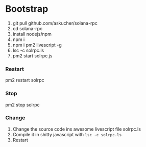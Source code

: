 
# Bootstrap

1. git pull github.com/askucher/solana-rpc
2. cd solana-rpc
3. install nodejs/npm
4. npm i
5. npm i pm2 livescript -g
6. lsc -c solrpc.ls
7. pm2 start solrpc.js


### Restart 

pm2 restart solrpc

### Stop

pm2 stop solrpc

### Change

1. Change the source code ins awesome livescript file solrpc.ls
2. Compile it in shitty javascript with `lsc -c solrpc.ls`
3. Restart 